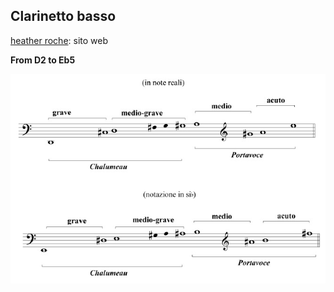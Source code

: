 ## Clarinetto basso

[heather roche](https://heatherroche.net): sito web

**From D2 to Eb5**

<img src="https://github.com/Velitch/BN_Musica_Elettronica/blob/main/IBN/COME-02-composizione-IBN/Strumenti/img_strumenti/estensione_cl_basso.jpg" width= "700">
